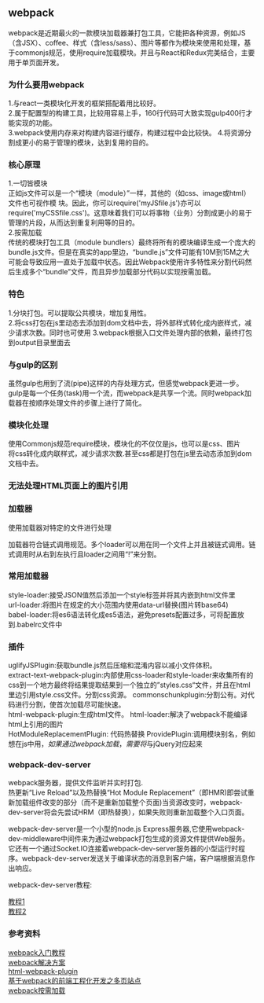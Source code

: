 ## webpack
webpack是近期最火的一款模块加载器兼打包工具，它能把各种资源，例如JS（含JSX）、coffee、样式（含less/sass）、图片等都作为模块来使用和处理，基于commonjs规范，使用require加载模块。并且与React和Redux完美结合，主要用于单页面开发。

### 为什么要用webpack
1.与react一类模块化开发的框架搭配着用比较好。  
2.属于配置型的构建工具，比较用容易上手，160行代码可大致实现gulp400行才能实现的功能。  
3.webpack使用内存来对构建内容进行缓存，构建过程中会比较快。 
4.将资源分割成更小的易于管理的模块，达到复用的目的。   

### 核心原理
1.一切皆模块  
正如js文件可以是一个“模块（module）”一样，其他的（如css、image或html）文件也可视作模 块。因此，你可以require('myJSfile.js')亦可以require('myCSSfile.css')。这意味着我们可以将事物（业务）分割成更小的易于管理的片段，从而达到重复利用等的目的。    
2.按需加载  
传统的模块打包工具（module bundlers）最终将所有的模块编译生成一个庞大的bundle.js文件。但是在真实的app里边，“bundle.js”文件可能有10M到15M之大可能会导致应用一直处于加载中状态。因此Webpack使用许多特性来分割代码然后生成多个“bundle”文件，而且异步加载部分代码以实现按需加载。  

### 特色
1.分块打包。可以提取公共模块，增加复用性。  
2.将css打包在js里动态去添加到dom文档中去，将外部样式转化成内嵌样式，减少请求次数。同时也可使用
3.webpack根据入口文件处理内部的依赖，最终打包到output目录里面去  

### 与gulp的区别
虽然gulp也用到了流(pipe)这样的内存处理方式，但感觉webpack更进一步。gulp是每一个任务(task)用一个流，而webpack是共享一个流。同时webpack加载器在按顺序处理文件的步骤上进行了简化。

### 模块化处理
使用Commonjs规范require模块，模块化的不仅仅是js，也可以是css、图片  
将css转化成内联样式，减少请求次数.甚至css都是打包在js里去动态添加到dom文档中去。
### 无法处理HTML页面上的图片引用

### 加载器
使用加载器对特定的文件进行处理    

加载器符合链式调用规范。多个loader可以用在同一个文件上并且被链式调用。链式调用时从右到左执行且loader之间用“!”来分割。   

### 常用加载器
style-loader:接受JSON值然后添加一个style标签并将其内嵌到html文件里  
url-loader:将图片在规定的大小范围内使用data-url替换(图片转base64)  
babel-loader:将es6语法转化成es5语法，避免presets配置过多，可将配置放到.babelrc文件中  

### 插件
uglifyJSPlugin:获取bundle.js然后压缩和混淆内容以减小文件体积。  
extract-text-webpack-plugin:内部使用css-loader和style-loader来收集所有的css到一个地方最终将结果提取结果到一个独立的”styles.css“文件，并且在html里边引用style.css文件。分割css资源。
commonschunkplugin:分割公有。对代码进行分割，使首次加载尽可能快速。  
html-webpack-plugin:生成html文件。
html-loader:解决了webpack不能编译html上引用的图片  
HotModuleReplacementPlugin: 代码热替换
ProvidePlugin:调用模块别名，例如想在js中用$，如果通过webpack加载，需要将$与jQuery对应起来


### webpack-dev-server
webpack服务器，提供文件监听并实时打包.  
热更新“Live Reload”以及热替换“Hot Module Replacement”（即HMR)即尝试重新加载组件改变的部分（而不是重新加载整个页面)当资源改变时，webpack-dev-server将会先尝试HRM（即热替换），如果失败则重新加载整个入口页面。  

webpack-dev-server是一个小型的node.js Express服务器,它使用webpack-dev-middleware中间件来为通过webpack打包生成的资源文件提供Web服务。它还有一个通过Socket.IO连接着webpack-dev-server服务器的小型运行时程序。webpack-dev-server发送关于编译状态的消息到客户端，客户端根据消息作出响应。  

webpack-dev-server教程:  

[教程1](https://segmentfault.com/a/1190000006670084)   
[教程2](https://github.com/chemdemo/chemdemo.github.io/issues/13)   


### 参考资料
[webpack入门教程](http://www.cnblogs.com/vajoy/p/4650467.html)  
[webpack解决方案](https://github.com/chemdemo/chemdemo.github.io/issues/13)   
[html-webpack-plugin](http://www.cnblogs.com/haogj/p/5160821.html)  
[基于webpack的前端工程化开发之多页站点](https://segmentfault.com/a/1190000004511992)  
[webpack按需加载](https://github.com/eyasliu/blog/issues/8)    
